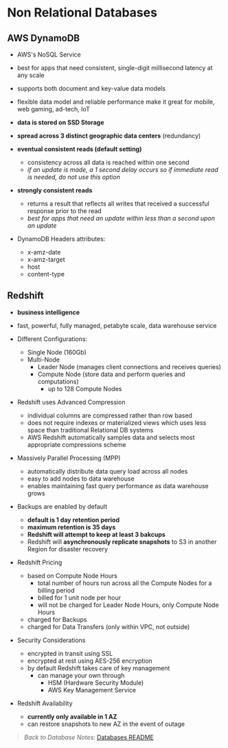 # Non Relational Databases

## AWS DynamoDB

* AWS's NoSQL Service
* best for apps that need consistent, single-digit millisecond latency at any scale
* supports both document and key-value data models
* flexible data model and reliable performance make it great for mobile, web gaming, ad-tech, IoT

* **data is stored on SSD Storage**
* **spread across 3 distinct geographic data centers** (redundancy)
* **eventual consistent reads (default setting)**
  * consistency across all data is reached within one second
  * *if an update is made, a 1 second delay occurs so if immediate read is needed, do not use this option*
* **strongly consistent reads**
  * returns a result that reflects all writes that received a successful response prior to the read
  * *best for apps that need an update within less than a second upon an update*
* DynamoDB Headers attributes:
  * x-amz-date
  * x-amz-target
  * host
  * content-type

## Redshift

* **business intelligence**
* fast, powerful, fully managed, petabyte scale, data warehouse service
* Different Configurations:
  * Single Node (160Gb)
  * Multi-Node
    * Leader Node (manages client connections and receives queries)
    * Compute Node (store data and perform queries and computations)
      * up to 128 Compute Nodes
* Redshift uses Advanced Compression
  * individual columns are compressed rather than row based
  * does not require indexes or materialized views which uses less space than traditional Relational DB systems
  * AWS Redshift automatically samples data and selects most appropriate compressions scheme

* Massively Parallel Processing (MPP)
  * automatically distribute data query load across all nodes
  * easy to add nodes to data warehouse
  * enables maintaining fast query performance as data warehouse grows

* Backups are enabled by default
  * **default is 1 day retention period**
  * **maximum retention is 35 days**
  * **Redshift will attempt to keep at least 3 bakcups**
  * Redshift will **asynchronously replicate snapshots** to S3 in another Region for disaster recovery

* Redshift Pricing
  * based on Compute Node Hours
    * total number of hours run across all the Compute Nodes for a billing period
    * billed for 1 unit node per hour
    * will not be charged for Leader Node Hours, only Compute Node Hours
  * charged for Backups
  * charged for Data Transfers (only within VPC, not outside)

* Security Considerations
  * encrypted in transit using SSL
  * encrypted at rest using AES-256 encryption
  * by default Redshift takes care of key management
    * can manage your own through
      * HSM (Hardware Security Module)
      * AWS Key Management Service

* Redshift Availability
  * **currently only available in 1 AZ**
  * can restore snapshots to new AZ in the event of outage

> *Back to Database Notes:* [Databases README](./README.md)
